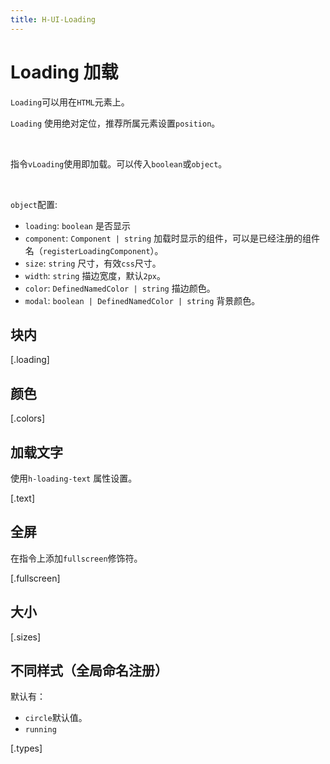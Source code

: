 ```yaml
---
title: H-UI-Loading
---
```


# Loading 加载

`Loading`可以用在`HTML`元素上。

`Loading` 使用绝对定位，推荐所属元素设置`position`。

<br>

指令`vLoading`使用即加载。可以传入`boolean`或`object`。

<br>

`object`配置:

- `loading`: `boolean` 是否显示
- `component`: `Component | string` 加载时显示的组件，可以是已经注册的组件名（`registerLoadingComponent`）。
- `size`: `string` 尺寸，有效`css`尺寸。
- `width`: `string` 描边宽度，默认`2px`。
- `color`: `DefinedNamedColor | string` 描边颜色。
- `modal`: `boolean | DefinedNamedColor | string` 背景颜色。

## 块内

[.loading]

## 颜色

[.colors]

## 加载文字

使用`h-loading-text` 属性设置。

[.text]

## 全屏

在指令上添加`fullscreen`修饰符。

[.fullscreen]

## 大小

[.sizes]

## 不同样式（全局命名注册）

默认有：

- `circle`默认值。
- `running`

[.types]
